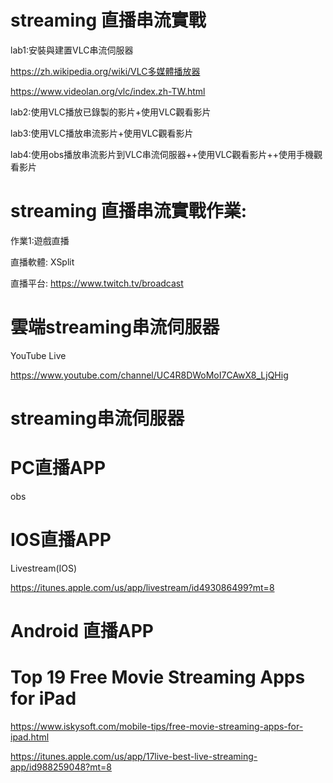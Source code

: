 # streaming 直播串流實戰

lab1:安裝與建置VLC串流伺服器

https://zh.wikipedia.org/wiki/VLC多媒體播放器

https://www.videolan.org/vlc/index.zh-TW.html


lab2:使用VLC播放已錄製的影片+使用VLC觀看影片

lab3:使用VLC播放串流影片+使用VLC觀看影片

lab4:使用obs播放串流影片到VLC串流伺服器++使用VLC觀看影片++使用手機觀看影片

# streaming 直播串流實戰作業:

作業1:遊戲直播

直播軟體: XSplit 

直播平台: https://www.twitch.tv/broadcast



# 雲端streaming串流伺服器

YouTube Live

https://www.youtube.com/channel/UC4R8DWoMoI7CAwX8_LjQHig


# streaming串流伺服器




# PC直播APP

obs


# IOS直播APP

Livestream(IOS)

https://itunes.apple.com/us/app/livestream/id493086499?mt=8

# Android 直播APP




# Top 19 Free Movie Streaming Apps for iPad

https://www.iskysoft.com/mobile-tips/free-movie-streaming-apps-for-ipad.html

https://itunes.apple.com/us/app/17live-best-live-streaming-app/id988259048?mt=8
